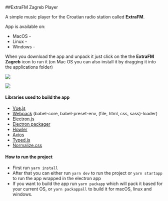 ##ExtraFM Zagreb Player

A simple music player for the Croatian radio station called **ExtraFM**.

App is available on:

* MacOS -
* Linux -
* Windows -



When you download the app and unpack it just click on the the **ExtraFM Zagreb**  icon to run it (on Mac OS you can also install it by dragging it into the applications folder)

![](https://s3-eu-central-1.amazonaws.com/skoro-attachments/ExtraFM_Zagreb_2018-06-24_22-19-20.png)

![](https://s3-eu-central-1.amazonaws.com/skoro-attachments/ExtraFM_Zagreb-darwin-x64_2018-06-24_21-46-04.png)

#### Libraries used to build the app

* [Vue.js](https://vuejs.org/)
* [Webpack](https://webpack.js.org/) (babel-core, babel-preset-env, (file, html, css, sass)-loader)
* [Electron.js](https://electronjs.org/)
* [Electron packager](https://github.com/electron-userland/electron-packager)
* [Howler](https://github.com/goldfire/howler.js)
* [Axios](https://github.com/axios/axios)
* [Typed.js](https://github.com/mattboldt/typed.js)
* [Normalize.css](https://github.com/necolas/normalize.css/)



#### How to run the project

* First run `yarn install`
* After that you can either run `yarn dev` to run the project or `yarn startapp` to run the app wrapped in the electron app
* If you want to build the app run `yarn packapp` which will pack it based for your current OS, or `yarn packappall` to build it for macOS, linux and windows.
